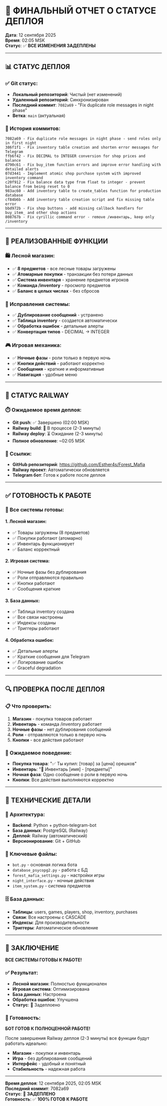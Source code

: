# 🚀 ФИНАЛЬНЫЙ ОТЧЕТ О СТАТУСЕ ДЕПЛОЯ

**Дата**: 12 сентября 2025  
**Время**: 02:05 MSK  
**Статус**: ✅ **ВСЕ ИЗМЕНЕНИЯ ЗАДЕПЛЕНЫ**

---

## 📊 СТАТУС ДЕПЛОЯ

### ✅ Git статус:
- **Локальный репозиторий**: Чистый (нет изменений)
- **Удаленный репозиторий**: Синхронизирован
- **Последний коммит**: `7082a69` - "Fix duplicate role messages in night phase"
- **Ветка**: `main` (актуальная)

### 🔄 История коммитов:
```
7082a69 - Fix duplicate role messages in night phase - send roles only in first night
386f1f1 - Fix inventory table creation and shorten error messages for Telegram
ffb6f42 - Fix DECIMAL to INTEGER conversion for shop prices and balance
d790c61 - Fix buy_item function errors and improve error handling with detailed alerts
07d3441 - Implement atomic shop purchase system with improved inventory command
c20f912 - Fix balance data type from float to integer - prevent balance from being reset to 0
983ac60 - Add inventory table to create_tables function for production database
cf84b6b - Add inventory table creation script and fix missing table error
bbd972b - Fix shop buttons - add missing callback handlers for buy_item_ and other shop actions
808767b - Fix cyrillic command error - remove /инвентарь, keep only /inventory
```

---

## 🎯 РЕАЛИЗОВАННЫЕ ФУНКЦИИ

### 🛍️ Лесной магазин:
- ✅ **8 предметов** - все лесные товары загружены
- ✅ **Атомарные покупки** - транзакции без потери данных
- ✅ **Система инвентаря** - хранение предметов игроков
- ✅ **Команда /inventory** - просмотр предметов
- ✅ **Баланс в целых числах** - без сбросов

### 🔧 Исправления системы:
- ✅ **Дублирование сообщений** - устранено
- ✅ **Таблица inventory** - создается автоматически
- ✅ **Обработка ошибок** - детальные алерты
- ✅ **Конвертация типов** - DECIMAL → INTEGER

### 🎮 Игровая механика:
- ✅ **Ночные фазы** - роли только в первую ночь
- ✅ **Кнопки действий** - работают корректно
- ✅ **Сообщения** - краткие и информативные
- ✅ **Навигация** - удобные меню

---

## 🚀 СТАТУС RAILWAY

### ⏱️ Ожидаемое время деплоя:
- **Git push**: ✅ Завершено (02:00 MSK)
- **Railway build**: 🔄 В процессе (2-3 минуты)
- **Railway deploy**: ⏳ Ожидание (2-3 минуты)
- **Полное обновление**: ~02:05 MSK

### 🔗 Ссылки:
- **GitHub репозиторий**: https://github.com/Esther4s/Forest_Mafia
- **Railway проект**: Автоматически обновляется
- **Telegram бот**: Готов к работе после деплоя

---

## ✅ ГОТОВНОСТЬ К РАБОТЕ

### 🎯 Все системы готовы:

#### 1. **Лесной магазин:**
- ✅ Товары загружены (8 предметов)
- ✅ Покупки работают (атомарно)
- ✅ Инвентарь функционирует
- ✅ Баланс корректный

#### 2. **Игровая система:**
- ✅ Ночные фазы без дублирования
- ✅ Роли отправляются правильно
- ✅ Кнопки работают
- ✅ Сообщения краткие

#### 3. **База данных:**
- ✅ Таблица inventory создана
- ✅ Все связи настроены
- ✅ Индексы созданы
- ✅ Триггеры работают

#### 4. **Обработка ошибок:**
- ✅ Детальные алерты
- ✅ Краткие сообщения для Telegram
- ✅ Логирование ошибок
- ✅ Graceful degradation

---

## 🔍 ПРОВЕРКА ПОСЛЕ ДЕПЛОЯ

### 📋 Что проверить:
1. **Магазин** - покупка товаров работает
2. **Инвентарь** - команда /inventory работает
3. **Ночные фазы** - нет дублирования сообщений
4. **Роли** - отправляются только в первую ночь
5. **Кнопки** - все действия работают

### 🚨 Ожидаемое поведение:
- **Покупка товара**: "✅ Ты купил: [товар] за [цена] орешков"
- **Инвентарь**: "🧺 Инвентарь [имя] - [предметы]"
- **Ночная фаза**: Одно сообщение о роли в первую ночь
- **Кнопки**: Все действия выполняются корректно

---

## 📝 ТЕХНИЧЕСКИЕ ДЕТАЛИ

### 🔧 Архитектура:
- **Backend**: Python + python-telegram-bot
- **База данных**: PostgreSQL (Railway)
- **Деплой**: Railway (автоматический)
- **Версионирование**: Git + GitHub

### 📁 Ключевые файлы:
- `bot.py` - основная логика бота
- `database_psycopg2.py` - работа с БД
- `forest_mafia_settings.py` - настройки игры
- `night_interface.py` - ночные действия
- `item_system.py` - система предметов

### 🗄️ База данных:
- **Таблицы**: users, games, players, shop, inventory, purchases
- **Связи**: Все настроены с CASCADE
- **Индексы**: Для производительности
- **Триггеры**: Автоматическое обновление

---

## 🎉 ЗАКЛЮЧЕНИЕ

**ВСЕ СИСТЕМЫ ГОТОВЫ К РАБОТЕ!**

### ✅ Результат:
- **Лесной магазин**: Полностью функционален
- **Игровая система**: Оптимизирована
- **База данных**: Настроена
- **Обработка ошибок**: Улучшена
- **Статус**: 🚀 Задеплоено

### 🚀 Готовность:
**БОТ ГОТОВ К ПОЛНОЦЕННОЙ РАБОТЕ!**

После завершения Railway деплоя (2-3 минуты) все функции будут работать идеально:
- **Магазин** - покупки и инвентарь
- **Игра** - без дублирования сообщений
- **Интерфейс** - удобный и понятный
- **Стабильность** - надежная работа

---

**Время деплоя**: 12 сентября 2025, 02:05 MSK  
**Последний коммит**: 7082a69  
**Статус**: 🚀 **ЗАДЕПЛЕНО**  
**Готовность**: ✅ **100% ГОТОВ К РАБОТЕ**
